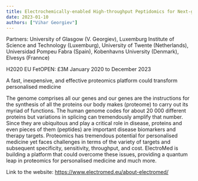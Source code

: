 ```yaml
---
title: Electrochemically-enabled High-throughput Peptidomics for Next-generation Precision Medicine (ELECTROMED)
date: 2023-01-10
authors: ["Vihar Georgiev"]
---
```



Partners: University of Glasgow (V. Georgiev), Luxemburg Institute of Science and Technology (Luxemburg), University of Twente (Netherlands), Universidad Pompeu Fabra (Spain), Kobenhavns University (Denmark), Elvesys (Frannce)

 H2020 EU FetOPEN: £3M January 2020 to December 2023


<!--more-->

A fast, inexpensive, and effective proteomics platform could transform personalised medicine

The genome comprises all our genes and our genes are the instructions for the synthesis of all the proteins our body makes (proteome) to carry out its myriad of functions. The human genome codes for about 20 000 different proteins but variations in splicing can tremendously amplify that number. Since they are ubiquitous and play a critical role in disease, proteins and even pieces of them (peptides) are important disease biomarkers and therapy targets. Proteomics has tremendous potential for personalised medicine yet faces challenges in terms of the variety of targets and subsequent specificity, sensitivity, throughput, and cost. ElectroMed is building a platform that could overcome these issues, providing a quantum leap in proteomics for personalised medicine and much more.

Link to the website:
https://www.electromed.eu/about-electromed/